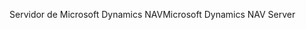 <span data-ttu-id="5b709-101">Servidor de Microsoft Dynamics NAV</span><span class="sxs-lookup"><span data-stu-id="5b709-101">Microsoft Dynamics NAV Server</span></span>